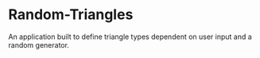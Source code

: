 # Random-Triangles
An application built to define triangle types dependent on user input and a random generator.
